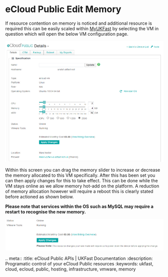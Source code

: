# eCloud Public Edit Memory

If resource contention on memory is noticed and additional resource is required this can be easily scaled within [MyUKFast](https://my.ukfast.co.uk/ecloud-public) by selecting the VM in question which will open the below VM configuration page.

![vmConfig](files/vmConfigLaunched.png)

Within this screen you can drag the memory slider to increase or decrease the memory allocated to this VM specifically. After this has been set you can then apply changes for this to take effect. This can be done while the VM stays online as we allow memory hot-add on the platform. A reduction of memory allocation however will require a reboot this is clearly stated before actioned as shown below.

**Please note that services within the OS such as MySQL may require a restart to recognise the new memory.** 

![rebootWarning](files/rebootWarning.png)

.. meta::
   :title: eCloud Public APIs | UKFast Documentation
   :description: Programatic control of your eCloud Public resources
   :keywords: ukfast, cloud, ecloud, public, hosting, infrastructure, vmware, memory
